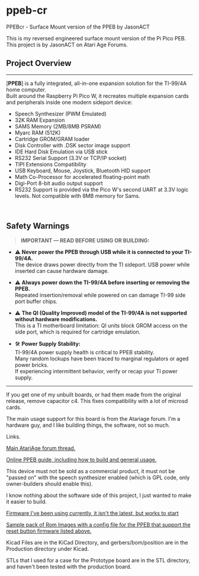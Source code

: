 # ppeb-cr
PPEBcr - Surface Mount version of the PPEB by JasonACT

This is my reversed engineered surface mount version of the Pi Pico PEB.
This project is by JasonACT on Atari Age Forums.

## Project Overview <a name="project-overview"></a>

---

[**PPEB**] is a fully integrated, all-in-one expansion solution for the TI-99/4A home computer.  
Built around the Raspberry Pi Pico W, it recreates multiple expansion cards and peripherals inside one modern sideport device:

- Speech Synthesizer (PWM Emulated)
- 32K RAM Expansion
- SAMS Memory (2MB/8MB PSRAM)
- Myarc RAM (512K)
- Cartridge GROM/GRAM loader
- Disk Controller with .DSK sector image support
- IDE Hard Disk Emulation via USB stick
- RS232 Serial Support (3.3V or TCP/IP socket)
- TIPI Extensions Compatibility
- USB Keyboard, Mouse, Joystick, Bluetooth HID support
- Math Co-Processor for accelerated floating-point math
- Digi-Port 8-bit audio output support
- RS232 Support is provided via the Pico W's second UART at 3.3V logic levels. Not compatible with 8MB memory for Sams.
  
<br>

## Safety Warnings <a name="safety-warnings"></a>

> **IMPORTANT — READ BEFORE USING OR BUILDING:**

- ⚠️ **Never power the PPEB through USB while it is connected to your TI-99/4A.**  
  The device draws power directly from the TI sideport. USB power while inserted can cause hardware damage.
  
- ⚠️ **Always power down the TI-99/4A before inserting or removing the PPEB.**  
  Repeated insertion/removal while powered on can damage TI-99 side port buffer chips.

- ⚠️ **The QI (Quality Improved) model of the TI-99/4A is not supported without hardware modifications.**  
  This is a TI motherboard limitation: QI units block GROM access on the side port, which is required for cartridge emulation.



- 🛠 **Power Supply Stability:**  
  TI-99/4A power supply health is critical to PPEB stability.  
  Many random lockups have been traced to marginal regulators or aged power bricks.  
  If experiencing intermittent behavior, verify or recap your TI power supply.



---

If you get one of my unbuilt boards, or had them made from the original release, remove capacitor c4. This fixes compatibility with a lot of microsd cards.

The main usage support for this board is from the Atariage forum. I'm a hardware guy, and I like building things, the software, not so much.

Links.

[Main AtariAge forum thread.](https://forums.atariage.com/topic/358129-pi-picow-peripheral-expansion-box-side-port-device/)

[Online PPEB guide, including how to build and general usage.](https://github.com/hexbus/ppebcr-docs)



This device must not be sold as a commercial product, it must not be "passed on" with the speech synthesizer enabled (which is GPL code, only owner-builders should enable this).



I know nothing about the software side of this project, I just wanted to make it easier to build.


[Firmware I've been using currently, it isn't the latest, but works to start](https://forums.atariage.com/topic/358129-pi-picow-peripheral-expansion-box-side-port-device/page/28/#findComment-5639111)


[Sample pack of Rom Images with a config file for the PPEB that support the reset button firmware listed above.](https://forums.atariage.com/topic/358129-pi-picow-peripheral-expansion-box-side-port-device/page/28/#findComment-5616188)





Kicad Files are in the KiCad Directory, and gerbers/bom/position are in the Production directory under Kicad.

STLs that I used for a case for the Prototype board are in the STL directory, and haven't been tested with the production board.

